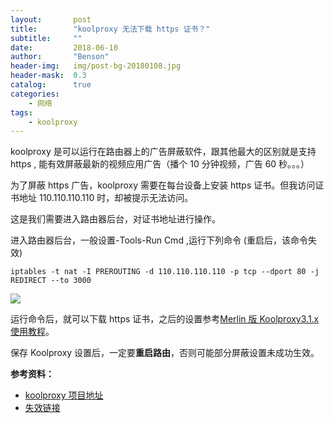 ```yaml
---
layout:       post
title:        "koolproxy 无法下载 https 证书？"
subtitle:     ""
date:         2018-06-10
author:       "Benson"
header-img:   img/post-bg-20180108.jpg
header-mask:  0.3
catalog:      true
categories:
    - 网络
tags:
    - koolproxy
---
```

koolproxy 是可以运行在路由器上的广告屏蔽软件，跟其他最大的区别就是支持 https , 能有效屏蔽最新的视频应用广告（播个 10 分钟视频，广告 60 秒。。。）

为了屏蔽 https 广告，koolproxy 需要在每台设备上安装 https 证书。但我访问证书地址 110.110.110.110 时，却被提示无法访问。

这是我们需要进入路由器后台，对证书地址进行操作。

进入路由器后台，一般设置-Tools-Run Cmd ,运行下列命令 (重启后，该命令失效)

```
iptables -t nat -I PREROUTING -d 110.110.110.110 -p tcp --dport 80 -j REDIRECT --to 3000
```

![](http://tc.seoipo.com/20180610143928.png)

运行命令后，就可以下载 https 证书，之后的设置参考[Merlin 版 Koolproxy3.1.x 使用教程](http://koolshare.cn/thread-80430-1-1.html)。

保存 Koolproxy 设置后，一定要**重启路由**，否则可能部分屏蔽设置未成功生效。

**参考资料：**

* [koolproxy 项目地址](https://github.com/koolproxy/merlin-koolproxy)
* [失效链接](http://koolshare.cn/thread-81712-1-1.html)

